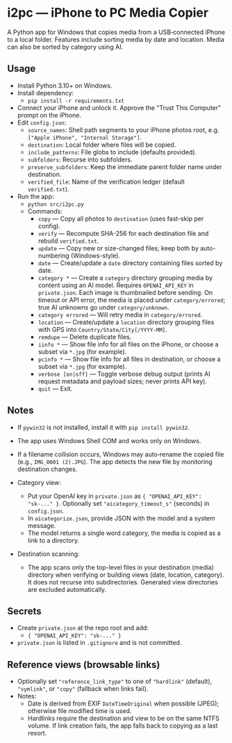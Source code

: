 # i2pc — iPhone to PC Media Copier

A Python app for Windows that copies media from a USB‑connected iPhone to a local folder.
Features include sorting media by date and location. Media can also be sorted by category using AI. 
 

## Usage

- Install Python 3.10+ on Windows.
- Install dependency:
  - `pip install -r requirements.txt`
- Connect your iPhone and unlock it. Approve the "Trust This Computer" prompt on the iPhone.
- Edit `config.json`:
  - `source_names`: Shell path segments to your iPhone photos root, e.g. `["Apple iPhone", "Internal Storage"]`.
  - `destination`: Local folder where files will be copied.
  - `include_patterns`: File globs to include (defaults provided).
  - `subfolders`: Recurse into subfolders.
  - `preserve_subfolders`: Keep the immediate parent folder name under destination.
  - `verified_file`: Name of the verification ledger (default `verified.txt`).
- Run the app:
  - `python src/i2pc.py`
  - Commands:
    - `copy`   — Copy all photos to `destination` (uses fast-skip per config).
    - `verify` — Recompute SHA-256 for each destination file and rebuild `verified.txt`.
    - `update` — Copy new or size-changed files; keep both by auto-numbering (Windows-style).
    - `date`   — Create/update a `date` directory containing files sorted by date.
    - `category *` — Create a `category` directory grouping media by content using an AI model. Requires `OPENAI_API_KEY` in `private.json`. Each image is thumbnailed before sending. On timeout or API error, the media is placed under `category/errored`; true AI unknowns go under `category/unknown`.
    - `category errored` — Will retry media in `category/errored`.
    - `location` — Create/update a `location` directory grouping files with GPS into `Country/State/City[/YYYY-MM]`.
    - `remdupe` — Delete duplicate files.
    - `iinfo *` — Show file info for all files on the iPhone, or choose a subset via `*.jpg` (for example).
    - `pcinfo *` — Show file info for all files in destination, or choose a subset via `*.jpg` (for example).
    - `verbose [on|off]` — Toggle verbose debug output (prints AI request metadata and payload sizes; never prints API key).
    - `quit`   — Exit.

## Notes

- If `pywin32` is not installed, install it with `pip install pywin32`.
- The app uses Windows Shell COM and works only on Windows.
- If a filename collision occurs, Windows may auto‑rename the copied file (e.g., `IMG_0001 (2).JPG`). The app detects the new file by monitoring destination changes.

- Category view:
  - Put your OpenAI key in `private.json` as `{ "OPENAI_API_KEY": "sk-..." }`. Optionally set `"aicategory_timeout_s"` (seconds) in `config.json`.
  - In `aicategorize.json`, provide JSON with the model and a system message.
  - The model returns a single word category, the media is copied as a link to a directory.

- Destination scanning:
  - The app scans only the top-level files in your destination (media) directory when verifying or building views (date, location, category). It does not recurse into subdirectories. Generated view directories are excluded automatically.

## Secrets

- Create `private.json` at the repo root and add:
  - `{ "OPENAI_API_KEY": "sk-..." }`
- `private.json` is listed in `.gitignore` and is not committed.

## Reference views (browsable links)

  - Optionally set `"reference_link_type"` to one of `"hardlink"` (default), `"symlink"`, or `"copy"` (fallback when links fail).
- Notes:
  - Date is derived from EXIF `DateTimeOriginal` when possible (JPEG); otherwise file modified time is used.
  - Hardlinks require the destination and view to be on the same NTFS volume. If link creation fails, the app falls back to copying as a last resort.
